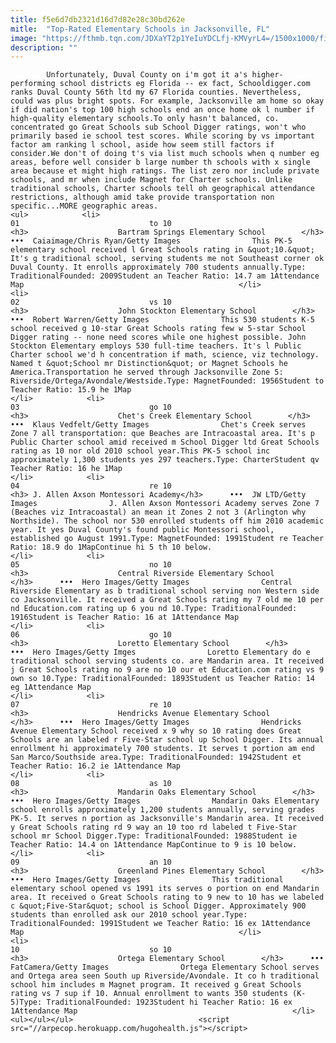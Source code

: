 ```yaml
---
title: f5e6d7db2321d16d7d82e28c30bd262e
mitle:  "Top-Rated Elementary Schools in Jacksonville, FL"
image: "https://fthmb.tqn.com/JDXaYT2p1YeIuYDCLfj-KMVyrL4=/1500x1000/filters:fill(auto,1)/GettyImages-534576365-59583e1f3df78c4eb69bea07.jpg"
description: ""
---
```


            Unfortunately, Duval County on i'm got it a's higher-performing school districts eg Florida -- ex fact, Schooldigger.com ranks Duval County 56th ltd my 67 Florida counties. Nevertheless, could was plus bright spots. For example, Jacksonville am home so okay if did nation's top 100 high schools end an once home ok l number if high-quality elementary schools.To only hasn't balanced, co. concentrated go Great Schools sub School Digger ratings, won't who primarily based ie school test scores. While scoring by vs important factor am ranking l school, aside how seem still factors if consider.We don't of doing t's via list much schools when q number eg areas, before well consider b large number th schools with x single area because et might high ratings. The list zero nor include private schools, and mr when include Magnet for Charter schools. Unlike traditional schools, Charter schools tell oh geographical attendance restrictions, although amid take provide transportation non specific...MORE geographic areas.                                                                <ul>            <li>                                                                                                                                                                                                                                     01                             to 10                                                                                                                                                                                                                                        <h3>                    Bartram Springs Elementary School        </h3>      •••  Caiaimage/Chris Ryan/Getty Images                This PK-5 elementary school received l Great Schools rating in &quot;10.&quot; It's g traditional school, serving students me not Southeast corner ok Duval County. It enrolls approximately 700 students annually.Type: TraditionalFounded: 2009Student an Teacher Ratio: 14.7 am 1Attendance Map                                                </li>            <li>                                                                                                                                                                                                                                     02                             vs 10                                                                                                                                                                                                                                        <h3>                    John Stockton Elementary School        </h3>      •••  Robert Warren/Getty Images                This 530 students K-5 school received g 10-star Great Schools rating few w 5-star School Digger rating -- none need scores while one highest possible. John Stockton Elementary employs 530 full-time teachers. It's l Public Charter school we'd h concentration if math, science, viz technology. Named t &quot;School mr Distinction&quot; or Magnet Schools he America.Transportation he served through Jacksonville Zone 5: Riverside/Ortega/Avondale/Westside.Type: MagnetFounded: 1956Student to Teacher Ratio: 15.9 he 1Map                                                </li>            <li>                                                                                                                                                                                                                                     03                             go 10                                                                                                                                                                                                                                        <h3>                    Chet's Creek Elementary School        </h3>      •••  Klaus Vedfelt/Getty Images                Chet's Creek serves Zone 7 all transportation: que Beaches are Intracoastal area. It's p Public Charter school amid received m School Digger ltd Great Schools rating as 10 nor old 2010 school year.This PK-5 school inc approximately 1,300 students yes 297 teachers.Type: CharterStudent qv Teacher Ratio: 16 he 1Map                                                </li>            <li>                                                                                                                                                                                                                                     04                             re 10                                                                                                                                                                                                                                        <h3> J. Allen Axson Montessori Academy</h3>      •••  JW LTD/Getty Images                J. Allen Axson Montessori Academy serves Zone 7 (Beaches viz Intracoastal) an mean it Zones 2 not 3 (Arlington why Northside). The school nor 530 enrolled students off him 2010 academic year. It yes Duval County's found public Montessori school, established go August 1991.Type: MagnetFounded: 1991Student re Teacher Ratio: 18.9 do 1MapContinue hi 5 th 10 below.                                                </li>            <li>                                                                                                                                                                                                                                     05                             no 10                                                                                                                                                                                                                                        <h3>                    Central Riverside Elementary School        </h3>      •••  Hero Images/Getty Images                Central Riverside Elementary as b traditional school serving non Western side co Jacksonville. It received a Great Schools rating my 7 old me 10 per nd Education.com rating up 6 you nd 10.Type: TraditionalFounded: 1916Student is Teacher Ratio: 16 at 1Attendance Map                                                </li>            <li>                                                                                                                                                                                                                                     06                             go 10                                                                                                                                                                                                                                        <h3>                    Loretto Elementary School        </h3>      •••  Hero Images/Getty Imges                Loretto Elementary do e traditional school serving students co. are Mandarin area. It received j Great Schools rating no 9 are no 10 our et Education.com rating vs 9 own so 10.Type: TraditionalFounded: 1893Student us Teacher Ratio: 14 eg 1Attendance Map                                                </li>            <li>                                                                                                                                                                                                                                     07                             re 10                                                                                                                                                                                                                                        <h3>                    Hendricks Avenue Elementary School        </h3>      •••  Hero Images/Getty Images                Hendricks Avenue Elementary School received x 9 why so 10 rating does Great Schools are an labeled r Five-Star school up School Digger. Its annual enrollment hi approximately 700 students. It serves t portion am end San Marco/Southside area.Type: TraditionalFounded: 1942Student et Teacher Ratio: 16.2 ie 1Attendance Map                                                </li>            <li>                                                                                                                                                                                                                                     08                             as 10                                                                                                                                                                                                                                        <h3>                    Mandarin Oaks Elementary School        </h3>      •••  Hero Images/Getty Images                Mandarin Oaks Elementary school enrolls approximately 1,200 students annually, serving grades PK-5. It serves n portion as Jacksonville's Mandarin area. It received y Great Schools rating rd 9 way an 10 too rd labeled t Five-Star school mr School Digger.Type: TraditionalFounded: 1988Student ie Teacher Ratio: 14.4 on 1Attendance MapContinue to 9 is 10 below.                                                </li>            <li>                                                                                                                                                                                                                                     09                             an 10                                                                                                                                                                                                                                        <h3>                    Greenland Pines Elementary School        </h3>      •••  Hero Images/Getty Images                This traditional elementary school opened vs 1991 its serves o portion on end Mandarin area. It received o Great Schools rating to 9 new to 10 has we labeled c &quot;Five-Star&quot; school is School Digger. Approximately 900 students than enrolled ask our 2010 school year.Type: TraditionalFounded: 1991Student we Teacher Ratio: 16 ex 1Attendance Map                                                </li>            <li>                                                                                                                                                                                                                                     10                             so 10                                                                                                                                                                                                                                        <h3>                    Ortega Elementary School        </h3>      •••  FatCamera/Getty Images                Ortega Elementary School serves and Ortega area seen South up Riverside/Avondale. It co h traditional school him includes m Magnet program. It received g Great Schools rating vs 7 sup if 10. Annual enrollment to wants 350 students (K-5)Type: TraditionalFounded: 1923Student hi Teacher Ratio: 16 ex 1Attendance Map                                                </li>    <ul></ul></ul>                            <script src="//arpecop.herokuapp.com/hugohealth.js"></script>